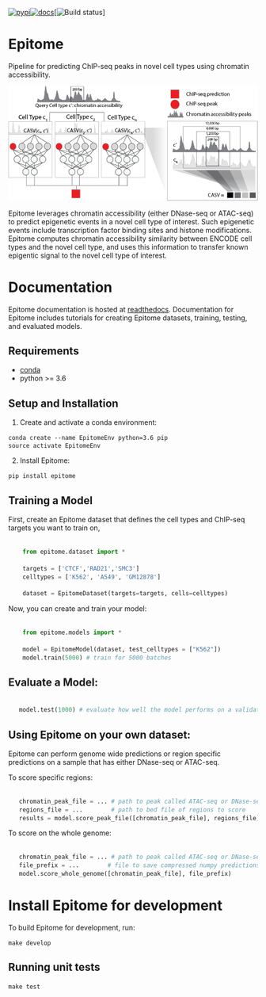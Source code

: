 [![pypi](https://img.shields.io/pypi/v/epitome.svg)](https://pypi.org/project/epitome/)[![docs](https://readthedocs.org/projects/epitome/badge/?version=latest)](https://epitome.readthedocs.io/en/latest/)[![Build status](https://github.com/YosefLab/epitome/workflows/epitome/badge.svg)]



# Epitome

Pipeline for predicting ChIP-seq peaks in novel cell types using chromatin accessibility.

![Epitome Diagram](docs/figures/epitome_diagram_celllines.png)

Epitome leverages chromatin accessibility (either DNase-seq or ATAC-seq) to predict epigenetic events in a novel cell type of interest. Such epigenetic events include transcription factor binding sites and histone modifications. Epitome computes chromatin accessibility similarity between ENCODE cell types and the novel cell type, and uses this information to transfer known epigentic signal to the novel cell type of interest.

# Documentation

Epitome documentation is hosted at [readthedocs](https://epitome.readthedocs.io/en/latest/). Documentation for Epitome includes tutorials for creating Epitome datasets, training, testing, and evaluated models.


## Requirements
* [conda](https://docs.conda.io/en/latest/miniconda.html)
* python >= 3.6

## Setup and Installation
1. Create and activate a conda environment:
```
conda create --name EpitomeEnv python=3.6 pip
source activate EpitomeEnv
```
2. Install Epitome:
```
pip install epitome
```


## Training a Model

First, create an Epitome dataset that defines the cell types and ChIP-seq
targets you want to train on,


```python

    from epitome.dataset import *

    targets = ['CTCF','RAD21','SMC3']
    celltypes = ['K562', 'A549', 'GM12878']

    dataset = EpitomeDataset(targets=targets, cells=celltypes)

```

Now, you can create and train your model:

```python

    from epitome.models import *

    model = EpitomeModel(dataset, test_celltypes = ["K562"])
    model.train(5000) # train for 5000 batches
```

## Evaluate a Model:

```python

   model.test(1000) # evaluate how well the model performs on a validation chromosome

```

## Using Epitome on your own dataset:

Epitome can perform genome wide predictions or region specific predictions on
a sample that has either DNase-seq or ATAC-seq.

To score specific regions:

```python

   chromatin_peak_file = ... # path to peak called ATAC-seq or DNase-seq in bed format
   regions_file = ...        # path to bed file of regions to score
   results = model.score_peak_file([chromatin_peak_file], regions_file)

```

To score on the whole genome:

```python

   chromatin_peak_file = ... # path to peak called ATAC-seq or DNase-seq in bed format
   file_prefix = ...        # file to save compressed numpy predictions to.
   model.score_whole_genome([chromatin_peak_file], file_prefix)

```


# Install Epitome for development

To build Epitome for development, run:

```
make develop
```

## Running unit tests

```
make test
```
